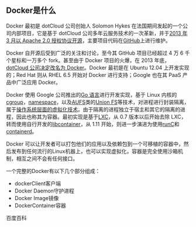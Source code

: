 ## Docker是什么

Docker 最初是 dotCloud 公司创始人 Solomon Hykes 在法国期间发起的一个公司内部项目，它是基于 dotCloud 公司多年云服务技术的一次革新，并于[2013 年 3 月以 Apache 2.0 授权协议开源](https://en.wikipedia.org/wiki/Docker_%28software%29)，主要项目代码在[GitHub](https://github.com/moby/moby)上进行维护。

Docker 自开源后受到广泛的关注和讨论，至今其 GitHub 项目已经超过 4 万 6 千个星标和一万多个 fork。甚至由于 Docker 项目的火爆，在 2013 年底，[dotCloud 公司决定改名为 Docker](https://blog.docker.com/2013/10/dotcloud-is-becoming-docker-inc/)。Docker 最初是在 Ubuntu 12.04 上开发实现的；Red Hat 则从 RHEL 6.5 开始对 Docker 进行支持；Google 也在其 PaaS 产品中广泛应用 Docker。

Docker 使用 Google 公司推出的[Go 语言](https://golang.org/)进行开发实现，基于 Linux 内核的[cgroup](https://zh.wikipedia.org/wiki/Cgroups)，[namespace](https://en.wikipedia.org/wiki/Linux_namespaces)，以及[AUFS](https://en.wikipedia.org/wiki/Aufs)类的[Union FS](https://en.wikipedia.org/wiki/Union_mount)等技术，对进程进行封装隔离，属于[操作系统层面的虚拟化技术](https://en.wikipedia.org/wiki/Operating-system-level_virtualization)。由于隔离的进程独立于宿主和其它的隔离的进程，因此也称其为容器。最初实现是基于[LXC](https://linuxcontainers.org/lxc/introduction/)，从 0.7 版本以后开始去除 LXC，转而使用自行开发的[libcontainer](https://github.com/docker/libcontainer)，从 1.11 开始，则进一步演进为使用[runC](https://github.com/opencontainers/runc)和[containerd](https://github.com/containerd/containerd)。

Docker 可以让开发者可以打包他们的应用以及依赖包到一个可移植的容器中，然后发布到任何流行的Linux机器上，也可以实现虚拟化，容器是完全使用沙箱机制，相互之间不会有任何接口。

一个完整的Docker有以下几个部分组成：

* dockerClient客户端
* Docker Daemon守护进程
* Docker Image镜像
* DockerContainer容器

百度百科



